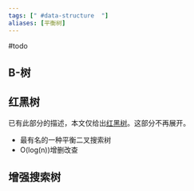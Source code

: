 ```yaml
---
tags: [" #data-structure  "]
aliases: [平衡树]
---
```


#todo

## B-树


## 红黑树
已有此部分的描述，本文仅给出[红黑树](../../../data-structure/Red-Black%20Tree.md)。这部分不再展开。

- 最有名的一种平衡二叉搜索树
- O(log(n))增删改查

## 增强搜索树

